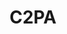 ---
codehost: https://github.com/c2pa-org
logohandle: c2pa
sort: c2pa
title: C2PA
website: https://c2pa.org/
---